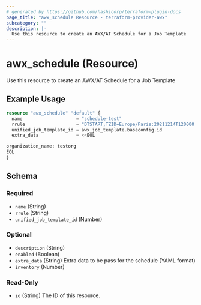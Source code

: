 ```yaml
---
# generated by https://github.com/hashicorp/terraform-plugin-docs
page_title: "awx_schedule Resource - terraform-provider-awx"
subcategory: ""
description: |-
  Use this resource to create an AWX/AT Schedule for a Job Template
---
```


# awx_schedule (Resource)

Use this resource to create an AWX/AT Schedule for a Job Template

## Example Usage

```terraform
resource "awx_schedule" "default" {
  name                    = "schedule-test"
  rrule                   = "DTSTART;TZID=Europe/Paris:20211214T120000 RRULE:INTERVAL=1;FREQ=DAILY"
  unified_job_template_id = awx_job_template.baseconfig.id
  extra_data              = <<EOL

organization_name: testorg
EOL
}
```

<!-- schema generated by tfplugindocs -->
## Schema

### Required

- `name` (String)
- `rrule` (String)
- `unified_job_template_id` (Number)

### Optional

- `description` (String)
- `enabled` (Boolean)
- `extra_data` (String) Extra data to be pass for the schedule (YAML format)
- `inventory` (Number)

### Read-Only

- `id` (String) The ID of this resource.
